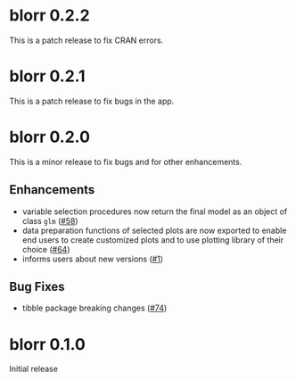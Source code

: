 # blorr 0.2.2

This is a patch release to fix CRAN errors.

# blorr 0.2.1

This is a patch release to fix bugs in the app.

# blorr 0.2.0

This is a minor release to fix bugs and for other enhancements.

## Enhancements

- variable selection procedures now return the final model as an object of 
class `glm` ([#58](https://github.com/rsquaredacademy/blorr/issues/58))
- data preparation functions of selected plots are now exported to enable end 
users to create customized plots and to use plotting library of their 
choice ([#64](https://github.com/rsquaredacademy/blorr/issues/64))
- informs users about new versions ([#1](https://github.com/rsquaredacademy/blorr/issues/1))

## Bug Fixes

- tibble package breaking changes ([#74](https://github.com/rsquaredacademy/blorr/issues/74)) 


# blorr 0.1.0

Initial release

